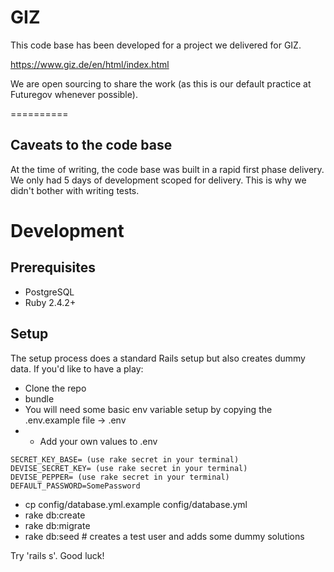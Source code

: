 # GIZ

This code base has been developed for a project we delivered for GIZ.

https://www.giz.de/en/html/index.html

We are open sourcing to share the work (as this is our default practice at Futuregov whenever possible).

==========

## Caveats to the code base

At the time of writing, the code base was built in a rapid first phase delivery. We only had 5 days of development scoped for delivery. This is why we didn't bother with writing tests.

# Development

## Prerequisites

* PostgreSQL
* Ruby 2.4.2+

## Setup

The setup process does a standard Rails setup but also creates
dummy data. If you'd like to have a play:

* Clone the repo
* bundle
* You will need some basic env variable setup by copying the .env.example file -> .env
* * Add your own values to .env

```
SECRET_KEY_BASE= (use rake secret in your terminal)
DEVISE_SECRET_KEY= (use rake secret in your terminal)
DEVISE_PEPPER= (use rake secret in your terminal)
DEFAULT_PASSWORD=SomePassword
```

* cp config/database.yml.example config/database.yml
* rake db:create
* rake db:migrate
* rake db:seed # creates a test user and adds some dummy solutions

Try 'rails s'. Good luck!
